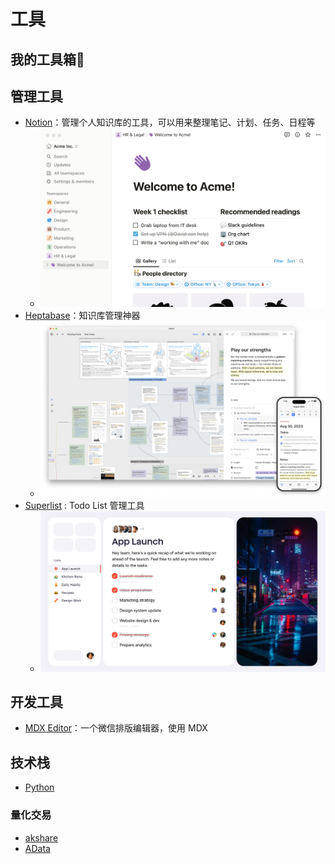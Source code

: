# 工具

## 我的工具箱🎁

## 管理工具
- [Notion](https://noiton.io/)：管理个人知识库的工具，可以用来整理笔记、计划、任务、日程等
  - ![img.png](./public/pic/notion.png)
- [Heptabase](https://heptabase.com/)：知识库管理神器
  - ![img.png](./public/pic/heptabase.png)
- [Superlist](https://superlist.com/) : Todo List 管理工具
  - ![img.png](./public/pic/superlist.png)
## 开发工具
- [MDX Editor](https://editor.runjs.cool/)：一个微信排版编辑器，使用 MDX


## 技术栈
- [Python](https://www.python.org/)

### 量化交易
- [akshare](https://akshare.akfamily.xyz/)
- [AData](https://adata.1nchaos.com) 


